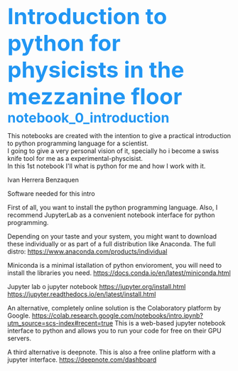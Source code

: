 <b style="font-size:50px;color:#2196F3;">Introduction to python for physicists in the mezzanine floor</b>  
<b style="font-size:30px;color:#2196F3;">notebook_0_introduction</b>

This notebooks are created with the intention to give a practical introduction to python programming language for a scientist.   
I going to give a very personal vision of it, specially ho i become a swiss knife tool for me as a experimental-physcisist.  
In this 1st notebook I'll what is python for me and how I work with it. 

Ivan Herrera Benzaquen


Software needed for this intro

First of all, you want to install the python programming language. Also, I recommend JupyterLab as a convenient notebook interface for python programming.

Depending on your taste and your system, you might want to download these individually or as part of a full distribution like Anaconda. The full distro: https://www.anaconda.com/products/individual

Miniconda is a minimal istallation of python envioroment, you will need to install the libraries you need. https://docs.conda.io/en/latest/miniconda.html

Jupyter lab o jupyter notebook https://jupyter.org/install.html https://jupyter.readthedocs.io/en/latest/install.html

An alternative, completely online solution is the Colaboratory platform by Google.
https://colab.research.google.com/notebooks/intro.ipynb?utm_source=scs-index#recent=true This is a web-based jupyter notebook interface to python and allows you to run your code for free on their GPU servers.

A third alternative is deepnote. This is also a free online platform with a jupyter interface. https://deepnote.com/dashboard